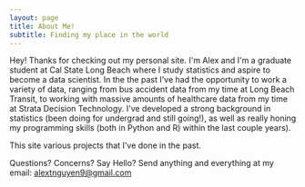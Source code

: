 ```yaml
---
layout: page
title: About Me!
subtitle: Finding my place in the world
---
```


Hey! Thanks for checking out my personal site.  I'm Alex and I'm a graduate student at Cal State Long Beach where I study statistics and aspire to become a data scientist.  In the the past I've had the opportunity to work a variety of data, ranging from bus accident data from my time at Long Beach Transit, to working with massive amounts of healthcare data from my time at Strata Decision Technology.  I've developed a strong background in statistics (been doing for undergrad and still going!), as well as really honing my programming skills (both in Python and R) within the last couple years).

This site various projects that I've done in the past.

Questions? Concerns? Say Hello? Send anything and everything at my email: [alextnguyen9@gmail.com](mailto:alextnguyen9@gmail.com?subject=[GitHub]%20Source%20Han%20Sans)
